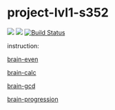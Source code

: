 # project-lvl1-s352

<a href="https://codeclimate.com/github/rexemtoxa/project-lvl1-s352/maintainability"><img src="https://api.codeclimate.com/v1/badges/2c985f04218c1495bdb2/maintainability" /></a>
<a href="https://codeclimate.com/github/rexemtoxa/project-lvl1-s352/test_coverage"><img src="https://api.codeclimate.com/v1/badges/2c985f04218c1495bdb2/test_coverage" /></a>
[![Build Status](https://travis-ci.com/rexemtoxa/project-lvl1-s352.svg?branch=master)](https://travis-ci.com/rexemtoxa/project-lvl1-s352)

instruction:

[brain-even](https://asciinema.org/a/OWDBvjMvsQKNExR5fVWA62Psk)

[brain-calc](https://asciinema.org/a/q5uLZSAMAlHsBUihutG6LyDgm)

[brain-gcd](https://asciinema.org/a/CuTVvVJfiqQa0tkiP1i3qvZIu)

[brain-progression](https://asciinema.org/a/EoaBWnQODi6iClC4T7KXneNq4)

